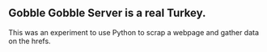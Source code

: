 Gobble Gobble Server is a real Turkey.
---
This was an experiment to use Python to scrap a webpage and gather data on the hrefs.
